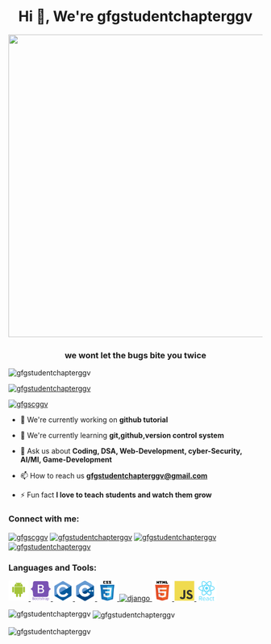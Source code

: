 <h1 align="center">Hi 👋, We're gfgstudentchapterggv</h1>


<img src="https://gfguecu.ml/project.png" height="600" width="780">


<h3 align="center">we wont let the bugs bite you twice</h3>

<p align="left"> <img src="https://komarev.com/ghpvc/?username=gfgstudentchapterggv&label=Profile%20views&color=0e75b6&style=flat" alt="gfgstudentchapterggv" /> </p>

<p align="left"> <a href="https://github.com/ryo-ma/github-profile-trophy"><img src="https://github-profile-trophy.vercel.app/?username=gfgstudentchapterggv" alt="gfgstudentchapterggv" /></a> </p>

<p align="left"> <a href="https://twitter.com/gfgscggv" target="blank"><img src="https://img.shields.io/twitter/follow/gfgscggv?logo=twitter&style=for-the-badge" alt="gfgscggv" /></a> </p>

- 🔭 We're currently working on **github tutorial**

- 🌱 We're currently learning **git,github,version control system**

- 💬 Ask us about **Coding, DSA, Web-Development, cyber-Security, AI/Ml, Game-Development**

- 📫 How to reach us **gfgstudentchapterggv@gmail.com**

- ⚡ Fun fact **I love to teach students and watch them grow**

<h3 align="left">Connect with me:</h3>
<p align="left">
<a href="https://twitter.com/gfgscggv" target="blank"><img align="center" src="https://raw.githubusercontent.com/rahuldkjain/github-profile-readme-generator/master/src/images/icons/Social/twitter.svg" alt="gfgscggv" height="30" width="40" /></a>
<a href="https://linkedin.com/in/gfgstudentchapterggv" target="blank"><img align="center" src="https://raw.githubusercontent.com/rahuldkjain/github-profile-readme-generator/master/src/images/icons/Social/linked-in-alt.svg" alt="gfgstudentchapterggv" height="30" width="40" /></a>
<a href="https://instagram.com/gfgstudentchapterggv" target="blank"><img align="center" src="https://raw.githubusercontent.com/rahuldkjain/github-profile-readme-generator/master/src/images/icons/Social/instagram.svg" alt="gfgstudentchapterggv" height="30" width="40" /></a>
<a href="https://www.youtube.com/c/gfgstudentchapterggv" target="blank"><img align="center" src="https://raw.githubusercontent.com/rahuldkjain/github-profile-readme-generator/master/src/images/icons/Social/youtube.svg" alt="gfgstudentchapterggv" height="30" width="40" /></a>
</p>

<h3 align="left">Languages and Tools:</h3>
<p align="left"> <a href="https://developer.android.com" target="_blank" rel="noreferrer"> <img src="https://raw.githubusercontent.com/devicons/devicon/master/icons/android/android-original-wordmark.svg" alt="android" width="40" height="40"/> </a> <a href="https://getbootstrap.com" target="_blank" rel="noreferrer"> <img src="https://raw.githubusercontent.com/devicons/devicon/master/icons/bootstrap/bootstrap-plain-wordmark.svg" alt="bootstrap" width="40" height="40"/> </a> <a href="https://www.cprogramming.com/" target="_blank" rel="noreferrer"> <img src="https://raw.githubusercontent.com/devicons/devicon/master/icons/c/c-original.svg" alt="c" width="40" height="40"/> </a> <a href="https://www.w3schools.com/cpp/" target="_blank" rel="noreferrer"> <img src="https://raw.githubusercontent.com/devicons/devicon/master/icons/cplusplus/cplusplus-original.svg" alt="cplusplus" width="40" height="40"/> </a> <a href="https://www.w3schools.com/css/" target="_blank" rel="noreferrer"> <img src="https://raw.githubusercontent.com/devicons/devicon/master/icons/css3/css3-original-wordmark.svg" alt="css3" width="40" height="40"/> </a> <a href="https://www.djangoproject.com/" target="_blank" rel="noreferrer"> <img src="https://cdn.worldvectorlogo.com/logos/django.svg" alt="django" width="40" height="40"/> </a> <a href="https://www.w3.org/html/" target="_blank" rel="noreferrer"> <img src="https://raw.githubusercontent.com/devicons/devicon/master/icons/html5/html5-original-wordmark.svg" alt="html5" width="40" height="40"/> </a> <a href="https://developer.mozilla.org/en-US/docs/Web/JavaScript" target="_blank" rel="noreferrer"> <img src="https://raw.githubusercontent.com/devicons/devicon/master/icons/javascript/javascript-original.svg" alt="javascript" width="40" height="40"/> </a> <a href="https://reactjs.org/" target="_blank" rel="noreferrer"> <img src="https://raw.githubusercontent.com/devicons/devicon/master/icons/react/react-original-wordmark.svg" alt="react" width="40" height="40"/> </a> </p>

<p><img align="left" src="https://github-readme-stats.vercel.app/api/top-langs?username=gfgstudentchapterggv&show_icons=true&locale=en&layout=compact" alt="gfgstudentchapterggv" /></p>

<p>&nbsp;<img align="center" src="https://github-readme-stats.vercel.app/api?username=gfgstudentchapterggv&show_icons=true&locale=en" alt="gfgstudentchapterggv" /></p>

<p><img align="center" src="https://github-readme-streak-stats.herokuapp.com/?user=gfgstudentchapterggv&" alt="gfgstudentchapterggv" /></p>
